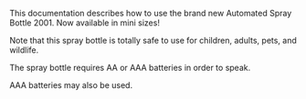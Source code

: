 This documentation describes how to use the brand new Automated Spray Bottle 2001. Now available in mini sizes!

Note that this spray bottle is totally safe to use for children, adults, pets, and wildlife.

The spray bottle requires AA or AAA batteries in order to speak.

AAA batteries may also be used.